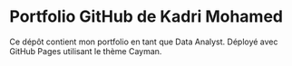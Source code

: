 # Portfolio GitHub de Kadri Mohamed  
Ce dépôt contient mon portfolio en tant que Data Analyst. Déployé avec GitHub Pages utilisant le thème Cayman.  

